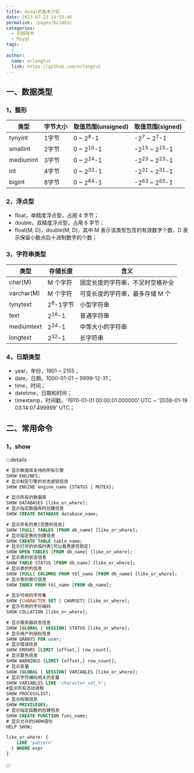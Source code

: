 ```yaml
---
title: mysql的基本介绍
date: 2023-07-23 14:53:46
permalink: /pages/bc1d83/
categories:
  - 后端技术
  - Msyql
tags:
  - 
author: 
  name: erlangtui
  link: https://github.com/erlangtui
---
```


## 一、数据类型
### 1，整形
类型|字节大小|取值范围(unsigned)|取值范围(signed)
--|--|--|--
tynyint|1字节|0 ~ $2^{8}$-1|-$2^{7}$ ~ $2^{7}$-1
smallint|2字节|0 ~ $2^{16}$-1|-$2^{15}$ ~ $2^{15}$-1
mediumint|3字节|0 ~ $2^{24}$-1|-$2^{23}$ ~ $2^{23}$-1
int|4字节|0 ~ $2^{32}$-1|-$2^{31}$ ~ $2^{31}$-1
bigint|8字节|0 ~ $2^{64}$-1|-$2^{63}$ ~ $2^{63}$-1

### 2，浮点型
* float，单精度浮点型，占用 4 字节；
* double，双精度浮点型，占用 8 字节；
* float(M, D)，double(M, D)，其中 M 表示该类型包含的有效数字个数，D 表示保留小数点后十进制数字的个数；

### 3，字符串类型
类型|存储长度|含义
--|--|--
char(M)| M 个字符|固定长度的字符串，不足时空格补全
varchar(M)|M 个字符|可变长度的字符串，最多存储 M 个
tynytext|$2^{8}$-1字节|小型字符串
text|$2^{16}$-1|普通字符串
mediumtext|$2^{24}$-1|中等大小的字符串
longtext|$2^{32}$-1|长字符串

### 4，日期类型
* year，年份，1901 ~ 2155；
* date，日期，1000-01-01 ~ 9999-12-31；
* time，时间；
* datetime，日期和时间；
* timestamp，时间戳，'1970-01-01 00:00:01.000000' UTC ~ '2038-01-19 03:14:07.499999' UTC；

## 二、常用命令
### 1，show
:::details
``` sql
# 显示数据库支持的所有引擎
SHOW ENGINES;
# 显示制定引擎的状态或锁信息
SHOW ENGINE engine_name {STATUS | MUTEX};

# 显示所有的数据库
SHOW DATABASES [like_or_where];
# 显示指定数据库的创建信息
SHOW CREATE DATABASE database_name;

# 显示所有的表[完整的信息]
SHOW [FULL] TABLES [FROM db_name] [like_or_where];
# 显示指定表的创建信息
SHOW CREATE TABLE table_name;
# 显示打开的非临时表[可以看表是否锁定]
SHOW OPEN TABLES [FROM db_name] [like_or_where];
# 显示表的状态信息
SHOW TABLE STATUS [FROM db_name] [like_or_where];
# 显示表的列信息
SHOW [FULL] COLUMNS FROM tbl_name [FROM db_name] [like_or_where];
# 显示表的索引信息
SHOW INDEX FROM tbl_name [FROM db_name];

# 显示可用的字符集
SHOW {CHARACTER SET | CHARSET} [like_or_where];
# 显示可用的字符编码
SHOW COLLATION [like_or_where];

# 显示服务器状态信息
SHOW [GLOBAL | SESSION] STATUS [like_or_where];
# 显示用户的授权信息
SHOW GRANTS FOR user;
# 显示错误信息
SHOW ERRORS [LIMIT [offset,] row_count];
# 显示警告信息
SHOW WARNINGS [LIMIT [offset,] row_count];
# 显示变量
SHOW [GLOBAL | SESSION] VARIABLES [like_or_where];
# 显示字符编码相关的变量
SHOW VARIABLES LIKE 'character_set_%';
#显示所有活动进程
SHOW PROCESSLIST;
# 显示权限信息
SHOW PRIVILEGES;
# 显示指定函数的创建信息
SHOW CREATE FUNCTION func_name;
# 显示允许的SHOW语句
HELP SHOW;

like_or_where: {
    LIKE 'pattern'
  | WHERE expr
}

```
:::